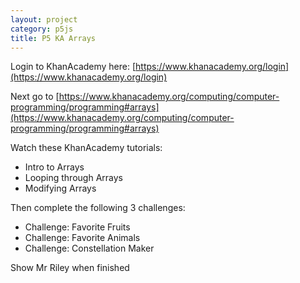 ```yaml
---
layout: project
category: p5js
title: P5 KA Arrays
---
```



Login to KhanAcademy here: [https://www.khanacademy.org/login](https://www.khanacademy.org/login)

Next go to [https://www.khanacademy.org/computing/computer-programming/programming#arrays](https://www.khanacademy.org/computing/computer-programming/programming#arrays)

Watch these KhanAcademy tutorials:

- Intro to Arrays
- Looping through Arrays
- Modifying Arrays

Then complete the following 3 challenges:

- Challenge: Favorite Fruits
- Challenge: Favorite Animals
- Challenge: Constellation Maker

Show Mr Riley when finished
  